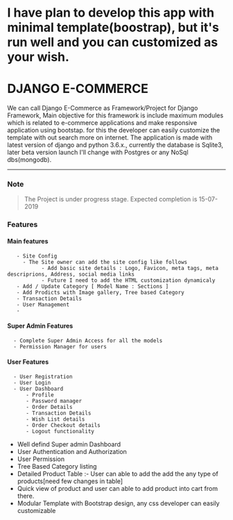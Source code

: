 
# I have plan to develop this app with minimal template(boostrap), but it's run well and you can customized as your wish.





# DJANGO E-COMMERCE

We can call Django E-Commerce  as Framework/Project for Django Framework, Main objective for this framework is  include maximum modules which is related to e-commerce applications and make responsive application  using bootstap. for this the developer can easily customize the template with out search more on internet.  The application is made with latest version of django and python 3.6.x., currently the database is Sqlite3, later beta version launch I'll change with Postgres or any NoSql dbs(mongodb).
*** 
### Note

> The Project is under progress stage. Expected completion is 15-07-2019

### Features

   #### Main features
       - Site Config
         - The Site owner can add the site config like follows
               - Add basic site details : Logo, Favicon, meta tags, meta descriprions, Address, social media links
               - Future I need to add the HTML customization dynamicaly
       - Add / Update Category [ Model Name : Sections ]
       - Add Prodicts with Image gallery, Tree based Category
       - Transaction Details
       - User Management
       - 
      
   
   #### Super Admin Features
      - Complete Super Admin Access for all the models
      - Permission Manager for users
   #### User Features
      - User Registration
      - User Login
      - User Dashboard
          - Profile 
          - Password manager
          - Order Details
          - Transaction Details
          - Wish List details
          - Order Checkout details
          - Logout functionality
   
          

- Well defind Super admin Dashboard
- User Authentication and Authorization
- User Permission 
- Tree Based Category listing
- Detailed Product Table :- User can able to add the add the any type of products[need few changes in table]
- Quick view of product and user can able to add product into cart from there.
- Modular Template with Bootstrap design, any css developer can easily customizable
